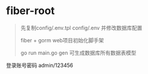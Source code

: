 # fiber-root  
> 先复制config/.env.tpl config/.env 并修改数据库配置  
> 
> fiber + gorm web项目初始化脚手架   
> 
> go run main.go gen 可生成数据库所有数据表模型   

登录账号密码 admin/123456